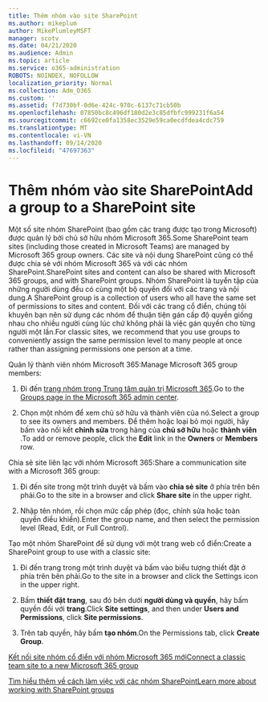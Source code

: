 ```yaml
---
title: Thêm nhóm vào site SharePoint
ms.author: mikeplum
author: MikePlumleyMSFT
manager: scotv
ms.date: 04/21/2020
ms.audience: Admin
ms.topic: article
ms.service: o365-administration
ROBOTS: NOINDEX, NOFOLLOW
localization_priority: Normal
ms.collection: Adm_O365
ms.custom: ''
ms.assetid: f7d730bf-0d6e-424c-970c-6137c71cb50b
ms.openlocfilehash: 07850bc8c496df180d2e3c85dfbfc999231f6a54
ms.sourcegitcommit: c6692ce0fa1358ec3529e59ca0ecdfdea4cdc759
ms.translationtype: MT
ms.contentlocale: vi-VN
ms.lasthandoff: 09/14/2020
ms.locfileid: "47697363"
---
```

# <a name="add-a-group-to-a-sharepoint-site"></a><span data-ttu-id="a46ed-102">Thêm nhóm vào site SharePoint</span><span class="sxs-lookup"><span data-stu-id="a46ed-102">Add a group to a SharePoint site</span></span>

<span data-ttu-id="a46ed-103">Một số site nhóm SharePoint (bao gồm các trang được tạo trong Microsoft) được quản lý bởi chủ sở hữu nhóm Microsoft 365.</span><span class="sxs-lookup"><span data-stu-id="a46ed-103">Some SharePoint team sites (including those created in Microsoft Teams) are managed by Microsoft 365 group owners.</span></span> <span data-ttu-id="a46ed-104">Các site và nội dung SharePoint cũng có thể được chia sẻ với nhóm Microsoft 365 và với các nhóm SharePoint.</span><span class="sxs-lookup"><span data-stu-id="a46ed-104">SharePoint sites and content can also be shared with Microsoft 365 groups, and with SharePoint groups.</span></span> <span data-ttu-id="a46ed-105">Nhóm SharePoint là tuyển tập của những người dùng đều có cùng một bộ quyền đối với các trang và nội dung.</span><span class="sxs-lookup"><span data-stu-id="a46ed-105">A SharePoint group is a collection of users who all have the same set of permissions to sites and content.</span></span> <span data-ttu-id="a46ed-106">Đối với các trang cổ điển, chúng tôi khuyên bạn nên sử dụng các nhóm để thuận tiện gán cấp độ quyền giống nhau cho nhiều người cùng lúc chứ không phải là việc gán quyền cho từng người một lần.</span><span class="sxs-lookup"><span data-stu-id="a46ed-106">For classic sites, we recommend that you use groups to conveniently assign the same permission level to many people at once rather than assigning permissions one person at a time.</span></span>
  
<span data-ttu-id="a46ed-107">Quản lý thành viên nhóm Microsoft 365:</span><span class="sxs-lookup"><span data-stu-id="a46ed-107">Manage Microsoft 365 group members:</span></span>
  
1. <span data-ttu-id="a46ed-108">Đi đến [trang nhóm trong Trung tâm quản trị Microsoft 365](https://portal.office.com/adminportal/home#/groups).</span><span class="sxs-lookup"><span data-stu-id="a46ed-108">Go to the [Groups page in the Microsoft 365 admin center](https://portal.office.com/adminportal/home#/groups).</span></span>
    
2. <span data-ttu-id="a46ed-109">Chọn một nhóm để xem chủ sở hữu và thành viên của nó.</span><span class="sxs-lookup"><span data-stu-id="a46ed-109">Select a group to see its owners and members.</span></span> <span data-ttu-id="a46ed-110">Để thêm hoặc loại bỏ mọi người, hãy bấm vào nối kết **chỉnh sửa** trong hàng của **chủ sở hữu** hoặc **thành viên** .</span><span class="sxs-lookup"><span data-stu-id="a46ed-110">To add or remove people, click the **Edit** link in the **Owners** or **Members** row.</span></span> 
    
<span data-ttu-id="a46ed-111">Chia sẻ site liên lạc với nhóm Microsoft 365:</span><span class="sxs-lookup"><span data-stu-id="a46ed-111">Share a communication site with a Microsoft 365 group:</span></span>
  
1. <span data-ttu-id="a46ed-112">Đi đến site trong một trình duyệt và bấm vào **chia sẻ site** ở phía trên bên phải.</span><span class="sxs-lookup"><span data-stu-id="a46ed-112">Go to the site in a browser and click **Share site** in the upper right.</span></span> 
    
2. <span data-ttu-id="a46ed-113">Nhập tên nhóm, rồi chọn mức cấp phép (đọc, chỉnh sửa hoặc toàn quyền điều khiển).</span><span class="sxs-lookup"><span data-stu-id="a46ed-113">Enter the group name, and then select the permission level (Read, Edit, or Full Control).</span></span>
    
<span data-ttu-id="a46ed-114">Tạo một nhóm SharePoint để sử dụng với một trang web cổ điển:</span><span class="sxs-lookup"><span data-stu-id="a46ed-114">Create a SharePoint group to use with a classic site:</span></span>
  
1. <span data-ttu-id="a46ed-115">Đi đến trang trong một trình duyệt và bấm vào biểu tượng thiết đặt ở phía trên bên phải.</span><span class="sxs-lookup"><span data-stu-id="a46ed-115">Go to the site in a browser and click the Settings icon in the upper right.</span></span>
    
2. <span data-ttu-id="a46ed-116">Bấm **thiết đặt trang**, sau đó bên dưới **người dùng và quyền**, hãy bấm quyền đối với **trang**.</span><span class="sxs-lookup"><span data-stu-id="a46ed-116">Click **Site settings**, and then under **Users and Permissions**, click **Site permissions**.</span></span>
    
3. <span data-ttu-id="a46ed-117">Trên tab quyền, hãy bấm **tạo nhóm**.</span><span class="sxs-lookup"><span data-stu-id="a46ed-117">On the Permissions tab, click **Create Group**.</span></span>
    
[<span data-ttu-id="a46ed-118">Kết nối site nhóm cổ điển với nhóm Microsoft 365 mới</span><span class="sxs-lookup"><span data-stu-id="a46ed-118">Connect a classic team site to a new Microsoft 365 group</span></span>](https://go.microsoft.com/fwlink/?linkid=2008654)
  
[<span data-ttu-id="a46ed-119">Tìm hiểu thêm về cách làm việc với các nhóm SharePoint</span><span class="sxs-lookup"><span data-stu-id="a46ed-119">Learn more about working with SharePoint groups</span></span>](https://go.microsoft.com/fwlink/?linkid=874658)
  

